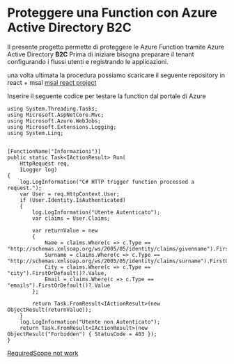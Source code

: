 # Proteggere una Function con Azure Active Directory B2C
Il presente progetto permette di proteggere le Azure Function tramite Azure Active Directory **B2C**
Prima di iniziare bisogna preparare il tenant configurando i flussi utenti e registrando le applicazioni.

una volta ultimata la procedura possiamo scaricare il seguente repository in react + msal 
[msal react project](https://github.com/Azure-Samples/ms-identity-javascript-react-spa)

Inserire il seguente codice per testare la function dal portale di Azure
```
using System.Threading.Tasks;
using Microsoft.AspNetCore.Mvc;
using Microsoft.Azure.WebJobs;
using Microsoft.Extensions.Logging;
using System.Linq;


[FunctionName("Informazioni")]
public static Task<IActionResult> Run(
    HttpRequest req,
    ILogger log)
{
    log.LogInformation("C# HTTP trigger function processed a request.");
    var User = req.HttpContext.User;
    if (User.Identity.IsAuthenticated)
    {
        log.LogInformation("Utente Autenticato");
        var claims = User.Claims;

        var returnValue = new
        {
            Name = claims.Where(c => c.Type == "http://schemas.xmlsoap.org/ws/2005/05/identity/claims/givenname").FirstOrDefault()?.Value,
            Surname = claims.Where(c => c.Type == "http://schemas.xmlsoap.org/ws/2005/05/identity/claims/surname").FirstOrDefault()?.Value,
            City = claims.Where(c => c.Type == "city").FirstOrDefault()?.Value,
            Email = claims.Where(c => c.Type == "emails").FirstOrDefault()?.Value
        };

        return Task.FromResult<IActionResult>(new ObjectResult(returnValue));
    }
    log.LogInformation("Utente non Autenticato");
    return Task.FromResult<IActionResult>(new ObjectResult("Forbidden") { StatusCode = 403 });
}
```

[RequiredScope not work](https://github.com/AzureAD/microsoft-identity-web/issues/1002)